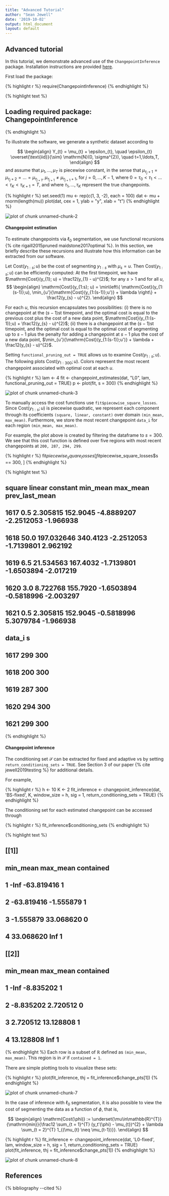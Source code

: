 ```yaml
---
title: "Advanced Tutorial"
author: "Sean Jewell"
date: '2019-10-02'
output: html_document
layout: default
---
```





Advanced tutorial
----

In this tutorial, we demonstrate advanced use of the ```ChangepointInference``` package. 
Installation instructions are provided [here](software.html). 

First load the package: 

{% highlight r %}
require(ChangepointInference)
{% endhighlight %}



{% highlight text %}
## Loading required package: ChangepointInference
{% endhighlight %}

To illustrate the software, we generate a synthetic dataset according to 

$$
\begin{align}
Y_{t} = \mu_{t} + \epsilon_{t}, \quad \epsilon_{t} \overset{\text{iid}}{\sim} \mathrm{N}(0, \sigma^{2}), \quad t=1,\ldots,T,
\end{align}
$$
and assume that $\mu_1,\ldots,\mu_T$ is  piecewise constant, in the sense that  $\mu_{\tau_j+1}=\mu_{\tau_j + 2 } = \ldots = \mu_{\tau_{j+1}}$, $\mu_{\tau_{j+1}} \neq \mu_{\tau_{j+1}+1}$, for $j=0,\ldots,K-1$, where $0 = \tau_{0} < \tau_{1} < \ldots < \tau_{K} < \tau_{K+1} = T$, and where $\tau_1,\ldots,\tau_K$ represent the true changepoints.  



{% highlight r %}
set.seed(1)
mu <- rep(c(1, 3, -2), each = 100)
dat <- mu + rnorm(length(mu))
plot(dat, cex = 1, ylab = "y", xlab = "t")
{% endhighlight %}

![plot of chunk unnamed-chunk-2](figure/source/advanced_tutorial/unnamed-chunk-2-1.png)


#### Changepoint estimation

To estimate changepoints via $\ell_0$ segmentation, we use functional recursions {% cite rigaill2015pruned maidstone2017optimal %}. In this section, we briefly describe these recursions and illustrate how this information can be extracted from our software. 

Let $\mathrm{Cost}(y_{1:s}; u)$ be the cost of segmenting $y_{1:s}$ with $\mu_{s} = u$. Then $\mathrm{Cost}(y_{1:s}; u)$ can be efficiently computed: At the first timepoint, we have $\mathrm{Cost}(y_{1}; u) = \frac12(y_{1} - u)^{2}$; for any $s > 1$ and for all $u$, 
$$
\begin{align}
\mathrm{Cost}(y_{1:s}; u) = \min\left\{ \mathrm{Cost}(y_{1:(s-1)};u), \min_{u'}{\mathrm{Cost}(y_{1:(s-1)};u')} + \lambda	\right\} + \frac12(y_{s} - u)^{2}.
\end{align}
$$


For each $u$, this recursion encapsulates two possibilities: (i) there is no changepoint at  the $(s-1)$st timepoint, and the optimal cost is equal to the previous cost plus the cost of a new data point, $\mathrm{Cost}(y_{1:(s-1)};u) + \frac12(y_{s} - u)^{2}$; (ii) there is a changepoint at the $(s-1)$st timepoint, and the optimal cost is equal to the optimal cost of segmenting up to $s-1$ plus the penalty for adding a changepoint at $s-1$ plus the cost of a new data point,  $\min_{u'}{\mathrm{Cost}(y_{1:(s-1)};u')} + \lambda	+ \frac12(y_{s} - u)^{2}$. 

Setting ```functional_pruning_out = TRUE``` allows us to examine  $\mathrm{Cost}(y_{1:s}; u)$. The following plots $\mathrm{Cost}(y_{1:300}; u)$. Colors represent the most recent changepoint associated with optimal cost at each $u$. 

{% highlight r %}
lam <- 4
fit <- changepoint_estimates(dat, "L0", lam, functional_pruning_out = TRUE)
p <- plot(fit, s = 300)
{% endhighlight %}

![plot of chunk unnamed-chunk-3](figure/source/advanced_tutorial/unnamed-chunk-3-1.png)

To manually access the cost functions use ```fit$piecewise_square_losses```. Since $\mathrm{Cost}(y_{1:s}; u)$ is piecewise quadratic, we represent each component through its coefficients ```(square, linear, constant)``` over domain ```(min_mean, max_mean)```. Furthermore, we store the most recent changepoint ```data_i``` for each region ```(min_mean, max_mean)```. 

For example, the plot above is created by filtering the dataframe to $s = 300$. We see that this cost function is defined over five regions with most recent changepoints at ```200, 287, 294, 299```. 


{% highlight r %}
fit$piecewise_square_losses[fit$piecewise_square_losses$s == 300, ]
{% endhighlight %}



{% highlight text %}
##      square     linear constant   min_mean   max_mean prev_last_mean
## 1617    0.5   2.305815 152.9045 -4.8889207 -2.2512053      -1.966938
## 1618   50.0 197.032646 340.4123 -2.2512053 -1.7139801       2.962192
## 1619    6.5  21.534563 167.4032 -1.7139801 -1.6503894      -2.017219
## 1620    3.0   8.722768 155.7920 -1.6503894 -0.5818996      -2.003297
## 1621    0.5   2.305815 152.9045 -0.5818996  5.3079784      -1.966938
##      data_i   s
## 1617    299 300
## 1618    200 300
## 1619    287 300
## 1620    294 300
## 1621    299 300
{% endhighlight %}


#### Changepoint inference

The conditioning set $\mathcal{S}$ can be extracted for fixed and adaptive $\nu$s by setting ```return_conditioning_sets = TRUE```. See Section 3 of our paper {% cite jewell2019testing %} for additional details. 

For example, 


{% highlight r %}
h <- 10
K <- 2
fit_inference <- changepoint_inference(dat, 'BS-fixed', K, window_size = h, sig = 1, return_conditioning_sets = TRUE)
{% endhighlight %}

The conditioning set for each estimated changepoint can be accessed through


{% highlight r %}
fit_inference$conditioning_sets
{% endhighlight %}



{% highlight text %}
## [[1]]
##     min_mean   max_mean contained
## 1       -Inf -63.819416         1
## 2 -63.819416  -1.555879         1
## 3  -1.555879  33.068620         0
## 4  33.068620        Inf         1
## 
## [[2]]
##    min_mean  max_mean contained
## 1      -Inf -8.835202         1
## 2 -8.835202  2.720512         0
## 3  2.720512 13.128808         1
## 4 13.128808       Inf         1
{% endhighlight %}
Each row is a subset of $\mathbb{R}$ defined as ```(min_mean, max_mean)```. This region is in $\mathcal{S}$ if ```contained = 1```. 

There are simple plotting tools to visualize these sets: 


{% highlight r %}
plot(fit_inference, thj = fit_inference$change_pts[1])
{% endhighlight %}

![plot of chunk unnamed-chunk-7](figure/source/advanced_tutorial/unnamed-chunk-7-1.png)

In the case of inference with $\ell_0$ segmentation, it is also possible to view the cost of segmenting the data as a function of $\phi$, that is, 

$$
\begin{align}
\mathrm{Cost(\phi)} := \underset{\mu\in\mathbb{R}^{T}}{\mathrm{min}}{\frac12 \sum_{t = 1}^{T} (y_t'(\phi) - \mu_{t})^{2} + \lambda \sum_{t = 
2}^{T} 1_{(\mu_{t} \neq \mu_{t-1})}}.
\end{align}
$$


{% highlight r %}
fit_inference <- changepoint_inference(dat, 'L0-fixed', lam, window_size = h, sig = 1, return_conditioning_sets = TRUE)
plot(fit_inference, thj = fit_inference$change_pts[1])
{% endhighlight %}

![plot of chunk unnamed-chunk-8](figure/source/advanced_tutorial/unnamed-chunk-8-1.png)


References
----

{% bibliography --cited %}
